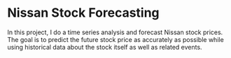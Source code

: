 # Nissan Stock Forecasting

In this project, I do a time series analysis and forecast Nissan stock prices. The goal is to predict the future stock price as accurately as possible while using historical data about the stock itself as well as related events.
